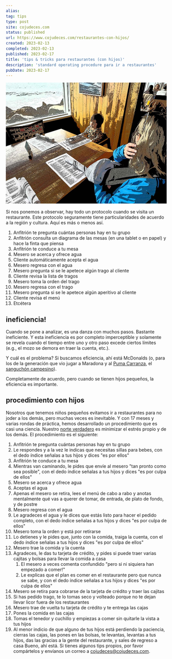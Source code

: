 ```yaml
---
alias: 
tag: tips
type: post
site: cojudeces.com
status: published
url: https://www.cojudeces.com/restaurantes-con-hijos/
created: 2023-02-13
completed: 2023-02-13
published: 2023-02-17
title: 'tips & tricks para restaurantes (con hijos)'
description: 'standard operating procedure para ir a restaurantes'
pubDate: 2023-02-17
---
```

![Niño en Duke's Malibu](./images/2023-02-baby-in-restaurant.jpg)

Si nos ponemos a observar, hay todo un protocolo cuando se visita un restaurante. Este protocolo seguramente tiene particularidades de acuerdo a la región y cultura. Aquí es más o menos así.

1. Anfitrión te pregunta cuántas personas hay en tu grupo
2. Anfitrión consulta un diagrama de las mesas (en una tablet o en papel) y hace la finta que piensa
3. Anfitrión te conduce a tu mesa
4. Mesero se acerca y ofrece agua
5. Cliente automáticamente acepta el agua
6. Mesero regresa con el agua
7. Mesero pregunta si se le apetece algún trago al cliente
8. Cliente revisa la lista de tragos
9. Mesero toma la orden del trago
10. Mesero regresa con el trago
11. Mesero pregunta si se le apetece algún aperitivo al cliente
12. Cliente revisa el menú
13. Etcétera 

## ineficiencia!
Cuando se pone a analizar, es una danza con muchos pasos. Bastante ineficiente. Y esta ineficiencia es por completo imperceptible y solamente se revela cuando el tiempo entre uno y otro paso excede ciertos límites (e.g., el mozo se demora en traer la cuenta, etc.).

Y cuál es el problema? Si buscamos eficiencia, ahí está McDonalds (o, para los de la generación que vio jugar a Maradona y al [Puma Carranza](https://es.wikipedia.org/wiki/Jos%C3%A9_Luis_Carranza), el [sanguchón campesino](https://sanguchoncampesino.pe/nosotros/)). 

Completamente de acuerdo, pero cuando se tienen hijos pequeños, la eficiencia es importante. 

## procedimiento con hijos
Nosotros que tenemos niños pequeños evitamos ir a restaurantes para no joder a los demás, pero muchas veces es inevitable. Y con 17 meses y varias rondas de práctica, hemos desarrollado un procedimiento que es casi una ciencia.
Nuestro [norte verdadero](https://es.m.wikipedia.org/wiki/Norte_verdadero) es minimizar el estrés propio y de los demás.
El procedimiento es el siguiente:
1. Anfitrión te pregunta cuántas personas hay en tu grupo
2. Le respondes y a la vez le indicas que necesitas sillas para bebes, con el dedo índice señalas a tus hijos y dices "es por ellos"
3. Anfitrión te conduce a tu mesa
4. Mientras van caminando, le pides que envíe al mesero "tan pronto como sea posible", con el dedo índice señalas a tus hijos y dices "es por culpa de ellos"
5. Mesero se acerca y ofrece agua
6. Aceptas el agua
7. Apenas el mesero se retira, lees el menú de cabo a rabo y anotas mentalmente qué vas a querer de tomar, de entrada, de plato de fondo, y de postre
8. Mesero regresa con el agua
9. Le agradeces el agua y le dices que estás listo para hacer el pedido completo, con el dedo índice señalas a tus hijos y dices "es por culpa de ellos"
10. Mesero toma la orden y está por retirarse
11. Lo detienes y le pides que, junto con la comida, traiga la cuenta, con el dedo índice señalas a tus hijos y dices "es por culpa de ellos"
12. Mesero trae la comida y la cuenta
13. Agradeces, le das tu tarjeta de crédito, y pides si puede traer varias cajitas y bolsas para llevar la comida a casa
	1. El mesero a veces comenta confundido "pero si ni siquiera han empezado a comer!"
	2. Le explicas que el plan es comer en el restaurante pero que nunca se sabe, y con el dedo índice señalas a tus hijos y dices "es por culpa de ellos"
15. Mesero se retira para cobrarse de la tarjeta de crédito y traer las cajitas
16. Si has pedido trago, te lo tomas seco y volteado porque no te dejan llevar licor fuera de los restaurantes
17. Mesero trae de vuelta tu tarjeta de crédito y te entrega las cajas
18. Pones la comida en las cajas
19. Tomas el tenedor y cuchillo y empiezas a comer sin quitarle la vista a tus hijos
20. Al menor indicio de que alguno de tus hijos está perdiendo la paciencia, cierras las cajas, las pones en las bolsas, te levantas, levantas a tus hijos, das las gracias a la gente del restaurante, y sales de regreso a casa
Bueno, ahí está. Si tienes algunos tips propios, por favor compártelos y envíanos un correo a cojudeces@cojudeces.com.